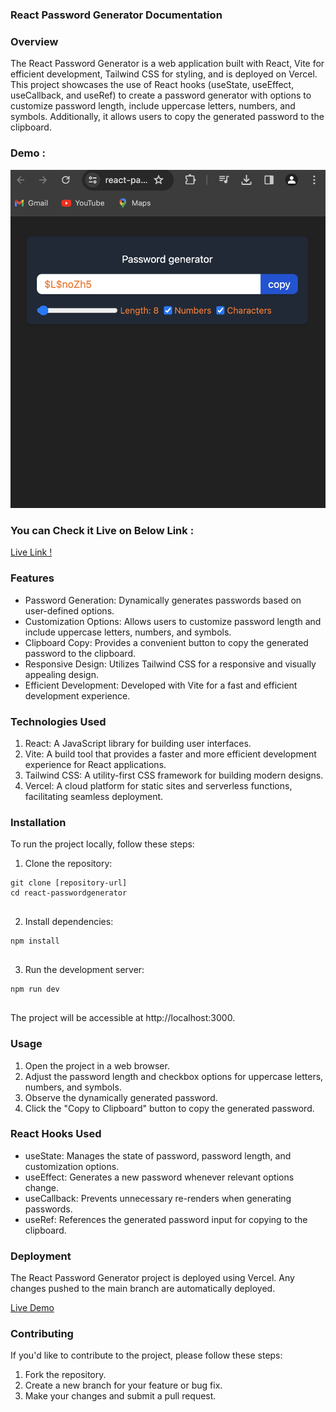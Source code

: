 ### React Password Generator Documentation

### Overview

The React Password Generator is a web application built with React, Vite for efficient development, Tailwind CSS for styling, and is deployed on Vercel. This project showcases the use of React hooks (useState, useEffect, useCallback, and useRef) to create a password generator with options to customize password length, include uppercase letters, numbers, and symbols. Additionally, it allows users to copy the generated password to the clipboard.





### Demo :

![Alt text](4.png)

### You can Check it Live on Below Link :

[Live Link !](https://react-passwordgenerator.vercel.app/)


### Features
- Password Generation: Dynamically generates passwords based on user-defined options.
- Customization Options: Allows users to customize password length and include uppercase letters, numbers, and symbols.
- Clipboard Copy: Provides a convenient button to copy the generated password to the clipboard.
- Responsive Design: Utilizes Tailwind CSS for a responsive and visually appealing design.
- Efficient Development: Developed with Vite for a fast and efficient development experience.


### Technologies Used
1. React: A JavaScript library for building user interfaces.
2. Vite: A build tool that provides a faster and more efficient development experience for React applications.
3. Tailwind CSS: A utility-first CSS framework for building modern designs.
4. Vercel: A cloud platform for static sites and serverless functions, facilitating seamless deployment.

### Installation

To run the project locally, follow these steps:

1. Clone the repository:
```
git clone [repository-url]
cd react-passwordgenerator


```

2. Install dependencies:

```
npm install


```

3. Run the development server:

```
npm run dev


```

The project will be accessible at http://localhost:3000.


### Usage
1. Open the project in a web browser.
2. Adjust the password length and checkbox options for uppercase letters, numbers, and symbols.
3. Observe the dynamically generated password.
4. Click the "Copy to Clipboard" button to copy the generated password.



### React Hooks Used
- useState: Manages the state of password, password length, and customization options.
- useEffect: Generates a new password whenever relevant options change.
- useCallback: Prevents unnecessary re-renders when generating passwords.
- useRef: References the generated password input for copying to the clipboard.


### Deployment
The React Password Generator project is deployed using Vercel. Any changes pushed to the main branch are automatically deployed.

[Live Demo](https://react-passwordgenerator.vercel.app/)

### Contributing
If you'd like to contribute to the project, please follow these steps:

1. Fork the repository.
2. Create a new branch for your feature or bug fix.
3. Make your changes and submit a pull request.